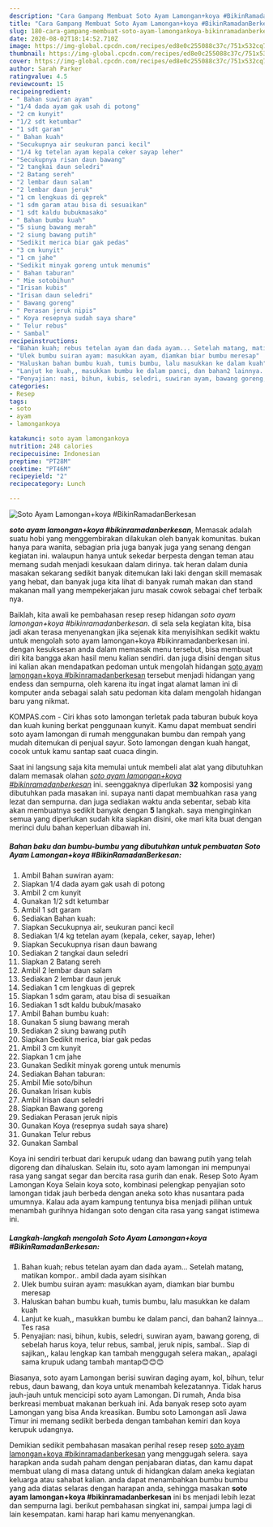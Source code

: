 ```yaml
---
description: "Cara Gampang Membuat Soto Ayam Lamongan+koya #BikinRamadanBerkesan Lezat"
title: "Cara Gampang Membuat Soto Ayam Lamongan+koya #BikinRamadanBerkesan Lezat"
slug: 180-cara-gampang-membuat-soto-ayam-lamongankoya-bikinramadanberkesan-lezat
date: 2020-08-02T18:14:52.710Z
image: https://img-global.cpcdn.com/recipes/ed8e0c255088c37c/751x532cq70/soto-ayam-lamongankoya-bikinramadanberkesan-foto-resep-utama.jpg
thumbnail: https://img-global.cpcdn.com/recipes/ed8e0c255088c37c/751x532cq70/soto-ayam-lamongankoya-bikinramadanberkesan-foto-resep-utama.jpg
cover: https://img-global.cpcdn.com/recipes/ed8e0c255088c37c/751x532cq70/soto-ayam-lamongankoya-bikinramadanberkesan-foto-resep-utama.jpg
author: Sarah Parker
ratingvalue: 4.5
reviewcount: 15
recipeingredient:
- " Bahan suwiran ayam"
- "1/4 dada ayam gak usah di potong"
- "2 cm kunyit"
- "1/2 sdt ketumbar"
- "1 sdt garam"
- " Bahan kuah"
- "Secukupnya air seukuran panci kecil"
- "1/4 kg tetelan ayam kepala ceker sayap leher"
- "Secukupnya risan daun bawang"
- "2 tangkai daun seledri"
- "2 Batang sereh"
- "2 lembar daun salam"
- "2 lembar daun jeruk"
- "1 cm lengkuas di geprek"
- "1 sdm garam atau bisa di sesuaikan"
- "1 sdt kaldu bubukmasako"
- " Bahan bumbu kuah"
- "5 siung bawang merah"
- "2 siung bawang putih"
- "Sedikit merica biar gak pedas"
- "3 cm kunyit"
- "1 cm jahe"
- "Sedikit minyak goreng untuk menumis"
- " Bahan taburan"
- " Mie sotobihun"
- "Irisan kubis"
- "Irisan daun seledri"
- " Bawang goreng"
- " Perasan jeruk nipis"
- " Koya resepnya sudah saya share"
- " Telur rebus"
- " Sambal"
recipeinstructions:
- "Bahan kuah; rebus tetelan ayam dan dada ayam... Setelah matang, matikan kompor.. ambil dada ayam sisihkan"
- "Ulek bumbu suiran ayam: masukkan ayam, diamkan biar bumbu meresap"
- "Haluskan bahan bumbu kuah, tumis bumbu, lalu masukkan ke dalam kuah"
- "Lanjut ke kuah,, masukkan bumbu ke dalam panci, dan bahan2 lainnya... Tes rasa"
- "Penyajian: nasi, bihun, kubis, seledri, suwiran ayam, bawang goreng, di sebelah harus koya, telur rebus, sambal, jeruk nipis, sambal.. Siap di sajikan,, kalau lengkap kan tambah menggugah selera makan,, apalagi sama krupuk udang tambah mantap😊😊😊"
categories:
- Resep
tags:
- soto
- ayam
- lamongankoya

katakunci: soto ayam lamongankoya 
nutrition: 248 calories
recipecuisine: Indonesian
preptime: "PT28M"
cooktime: "PT46M"
recipeyield: "2"
recipecategory: Lunch

---
```



![Soto Ayam Lamongan+koya #BikinRamadanBerkesan](https://img-global.cpcdn.com/recipes/ed8e0c255088c37c/751x532cq70/soto-ayam-lamongankoya-bikinramadanberkesan-foto-resep-utama.jpg)

<b><i>soto ayam lamongan+koya #bikinramadanberkesan</i></b>, Memasak adalah suatu hobi yang menggembirakan dilakukan oleh banyak komunitas. bukan hanya para wanita, sebagian pria juga banyak juga yang senang dengan kegiatan ini. walaupun hanya untuk sekedar berpesta dengan teman atau memang sudah menjadi kesukaan dalam dirinya. tak heran dalam dunia masakan sekarang sedikit banyak ditemukan laki laki dengan skill memasak yang hebat, dan banyak juga kita lihat di banyak rumah makan dan stand makanan mall yang mempekerjakan juru masak cowok sebagai chef terbaik nya.

Baiklah, kita awali ke pembahasan resep resep hidangan <i>soto ayam lamongan+koya #bikinramadanberkesan</i>. di sela sela kegiatan kita, bisa jadi akan terasa menyenangkan jika sejenak kita menyisihkan sedikit waktu untuk mengolah soto ayam lamongan+koya #bikinramadanberkesan ini. dengan kesuksesan anda dalam memasak menu tersebut, bisa membuat diri kita bangga akan hasil menu kalian sendiri. dan juga disini dengan situs ini kalian akan mendapatkan pedoman untuk mengolah hidangan <u>soto ayam lamongan+koya #bikinramadanberkesan</u> tersebut menjadi hidangan yang endess dan sempurna, oleh karena itu ingat ingat alamat laman ini di komputer anda sebagai salah satu pedoman kita dalam mengolah hidangan baru yang nikmat.

KOMPAS.com - Ciri khas soto lamongan terletak pada taburan bubuk koya dan kuah kuning berkat penggunaan kunyit. Kamu dapat membuat sendiri soto ayam lamongan di rumah menggunakan bumbu dan rempah yang mudah ditemukan di penjual sayur. Soto lamongan dengan kuah hangat, cocok untuk kamu santap saat cuaca dingin.


Saat ini langsung saja kita memulai untuk membeli alat alat yang dibutuhkan dalam memasak olahan <u><i>soto ayam lamongan+koya #bikinramadanberkesan</i></u> ini. seenggaknya diperlukan <b>32</b> komposisi yang dibutuhkan pada masakan ini. supaya nanti dapat membuahkan rasa yang lezat dan sempurna. dan juga sediakan waktu anda sebentar, sebab kita akan membuatnya sedikit banyak dengan <b>5</b> langkah. saya menginginkan semua yang diperlukan sudah kita siapkan disini, oke mari kita buat dengan merinci dulu bahan keperluan dibawah ini.

<!--inarticleads1-->

##### Bahan baku dan bumbu-bumbu yang dibutuhkan untuk pembuatan Soto Ayam Lamongan+koya #BikinRamadanBerkesan:

1. Ambil  Bahan suwiran ayam:
1. Siapkan 1/4 dada ayam gak usah di potong
1. Ambil 2 cm kunyit
1. Gunakan 1/2 sdt ketumbar
1. Ambil 1 sdt garam
1. Sediakan  Bahan kuah:
1. Siapkan Secukupnya air, seukuran panci kecil
1. Sediakan 1/4 kg tetelan ayam (kepala, ceker, sayap, leher)
1. Siapkan Secukupnya risan daun bawang
1. Sediakan 2 tangkai daun seledri
1. Siapkan 2 Batang sereh
1. Ambil 2 lembar daun salam
1. Sediakan 2 lembar daun jeruk
1. Sediakan 1 cm lengkuas di geprek
1. Siapkan 1 sdm garam, atau bisa di sesuaikan
1. Sediakan 1 sdt kaldu bubuk/masako
1. Ambil  Bahan bumbu kuah:
1. Gunakan 5 siung bawang merah
1. Sediakan 2 siung bawang putih
1. Siapkan Sedikit merica, biar gak pedas
1. Ambil 3 cm kunyit
1. Siapkan 1 cm jahe
1. Gunakan Sedikit minyak goreng untuk menumis
1. Sediakan  Bahan taburan:
1. Ambil  Mie soto/bihun
1. Gunakan Irisan kubis
1. Ambil Irisan daun seledri
1. Siapkan  Bawang goreng
1. Sediakan  Perasan jeruk nipis
1. Gunakan  Koya (resepnya sudah saya share)
1. Gunakan  Telur rebus
1. Gunakan  Sambal


Koya ini sendiri terbuat dari kerupuk udang dan bawang putih yang telah digoreng dan dihaluskan. Selain itu, soto ayam lamongan ini mempunyai rasa yang sangat segar dan bercita rasa gurih dan enak. Resep Soto Ayam Lamongan Koya Selain koya soto, kombinasi pelengkap penyajian soto lamongan tidak jauh berbeda dengan aneka soto khas nusantara pada umumnya. Kalau ada ayam kampung tentunya bisa menjadi pilihan untuk menambah gurihnya hidangan soto dengan cita rasa yang sangat istimewa ini. 

<!--inarticleads2-->

##### Langkah-langkah mengolah Soto Ayam Lamongan+koya #BikinRamadanBerkesan:

1. Bahan kuah; rebus tetelan ayam dan dada ayam... Setelah matang, matikan kompor.. ambil dada ayam sisihkan
1. Ulek bumbu suiran ayam: masukkan ayam, diamkan biar bumbu meresap
1. Haluskan bahan bumbu kuah, tumis bumbu, lalu masukkan ke dalam kuah
1. Lanjut ke kuah,, masukkan bumbu ke dalam panci, dan bahan2 lainnya... Tes rasa
1. Penyajian: nasi, bihun, kubis, seledri, suwiran ayam, bawang goreng, di sebelah harus koya, telur rebus, sambal, jeruk nipis, sambal.. Siap di sajikan,, kalau lengkap kan tambah menggugah selera makan,, apalagi sama krupuk udang tambah mantap😊😊😊


Biasanya, soto ayam Lamongan berisi suwiran daging ayam, kol, bihun, telur rebus, daun bawang, dan koya untuk menambah kelezatannya. Tidak harus jauh-jauh untuk mencicipi soto ayam Lamongan. Di rumah, Anda bisa berkreasi membuat makanan berkuah ini. Ada banyak resep soto ayam Lamongan yang bisa Anda kreasikan. Bumbu soto Lamongan asli Jawa Timur ini memang sedikit berbeda dengan tambahan kemiri dan koya kerupuk udangnya. 

Demikian sedikit pembahasan masakan perihal resep resep <u>soto ayam lamongan+koya #bikinramadanberkesan</u> yang menggugah selera. saya harapkan anda sudah paham dengan penjabaran diatas, dan kamu dapat membuat ulang di masa datang untuk di hidangkan dalam aneka kegiatan keluarga atau sahabat kalian. anda dapat menambahkan bumbu bumbu yang ada diatas selaras dengan harapan anda, sehingga masakan <b>soto ayam lamongan+koya #bikinramadanberkesan</b> ini bs menjadi lebih lezat dan sempurna lagi. berikut pembahasan singkat ini, sampai jumpa lagi di lain kesempatan. kami harap hari kamu menyenangkan.
